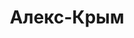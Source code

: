 --- 
title: "Алекс-Крым" 
site: "www.alex-krym.ucoz.com" 
town: "Севастополь" 
tel: ["(0692)-94-08-31, +38(050)-567-25-02, +38(066)-814-50-43, +38(093)-212-43-16"] 
address: "Россия, АР Крым, г. Севастополь, улица Репина, дом № 10, кв.№ 1" 
mail: "sev.alex.krym@yandex.ru" 
--- 